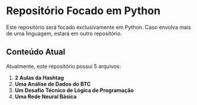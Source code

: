 # Repositório Focado em Python

Este repositório será focado exclusivamente em Python. Caso envolva mais de uma linguagem, estará em outro repositório.

## Conteúdo Atual

Atualmente, este repositório possui 5 arquivos:

1. **2 Aulas da Hashtag**
2. **Uma Análise de Dados do BTC**
3. **Um Desafio Técnico de Lógica de Programação**
4. **Uma Rede Neural Básica**
